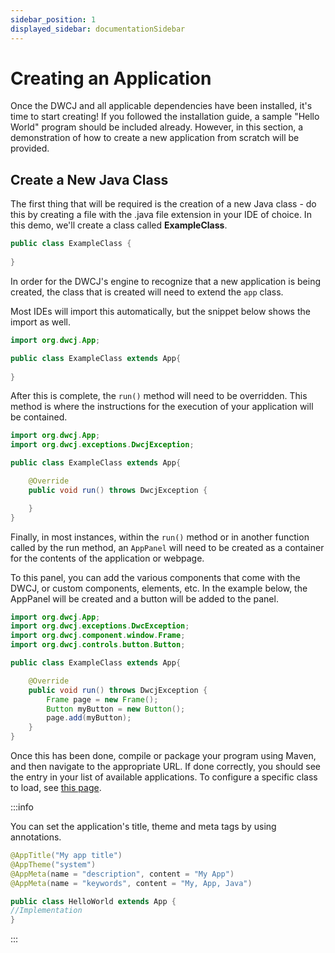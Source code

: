 ```yaml
---
sidebar_position: 1
displayed_sidebar: documentationSidebar
---
```


# Creating an Application

Once the DWCJ and all applicable dependencies have been installed, it's time to start creating! If you followed the installation guide, 
a sample "Hello World" program should be included already. However, in this section,
a demonstration of how to create a new application from scratch will be provided.

## Create a New Java Class

The first thing that will be required is the creation of a new Java class - do this by creating a file with the .java file extension in your IDE of choice. In this demo, we'll 
create a class called **ExampleClass**. 

```java
public class ExampleClass {
    
}

```

In order for the DWCJ's engine to recognize that a new application is being created,
the class that is created will need to extend the ```app``` class. 

Most IDEs will import this automatically, but the snippet below shows the import as well.

```java
import org.dwcj.App;

public class ExampleClass extends App{
    
}
```

After this is complete, the ```run()``` method will need to be overridden. This method is
where the instructions for the execution of your application will be contained.

```java
import org.dwcj.App;
import org.dwcj.exceptions.DwcjException;

public class ExampleClass extends App{

    @Override
    public void run() throws DwcjException { 

    }
}
```

Finally, in most instances, within the ```run()``` method or in another function called by
the run method, an ```AppPanel``` will need to be created as a container for the contents
of the application or webpage.

To this panel, you can add the various components that come with the DWCJ, or custom
components, elements, etc. In the example below, the AppPanel will be created
and a button will be added to the panel.

```java
import org.dwcj.App;
import org.dwcj.exceptions.DwcException;
import org.dwcj.component.window.Frame;
import org.dwcj.controls.button.Button;

public class ExampleClass extends App{

    @Override
    public void run() throws DwcjException { 
        Frame page = new Frame();
        Button myButton = new Button();
        page.add(myButton);
    }
}
```
Once this has been done, compile or package your program using Maven, and then navigate to
the appropriate URL. If done correctly, you should see the entry in your list of available
applications. To configure a specific class to load, see [this page](../getting_started/configuration.md).

:::info

You can set the application's title, theme and meta tags by using annotations.

```java
@AppTitle("My app title")
@AppTheme("system")
@AppMeta(name = "description", content = "My App")
@AppMeta(name = "keywords", content = "My, App, Java")

public class HelloWorld extends App {
//Implementation
}
```

:::